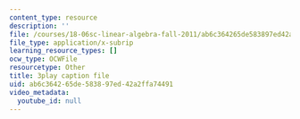 ```yaml
---
content_type: resource
description: ''
file: /courses/18-06sc-linear-algebra-fall-2011/ab6c364265de583897ed42a2ffa74491_6-wh6yvk6uc.vtt
file_type: application/x-subrip
learning_resource_types: []
ocw_type: OCWFile
resourcetype: Other
title: 3play caption file
uid: ab6c3642-65de-5838-97ed-42a2ffa74491
video_metadata:
  youtube_id: null
---
```

